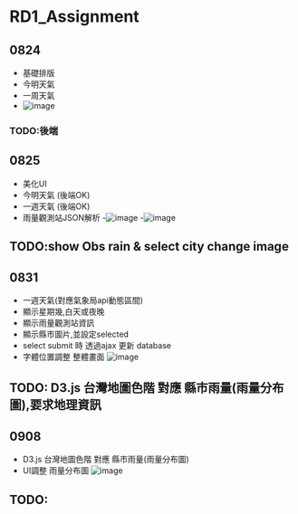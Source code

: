 # RD1_Assignment
## 0824
  - 基礎排版
  - 今明天氣
  - 一周天氣
  - ![image](https://github.com/weichen-chungyo/RD1_Assignment/blob/master/viewImage/0824.PNG)
### TODO:後端
## 0825
  - 美化UI
  - 今明天氣 (後端OK)
  - 一週天氣 (後端OK)
  - 雨量觀測站JSON解析
  -![image](https://github.com/weichen-chungyo/RD1_Assignment/blob/master/viewImage/0825.PNG)
  -![image](https://github.com/weichen-chungyo/RD1_Assignment/blob/master/viewImage/0825(2).PNG)
## TODO:show Obs rain & select city change image
## 0831
  - 一週天氣(對應氣象局api動態區間)
  - 顯示星期幾,白天或夜晚
  - 顯示雨量觀測站資訊
  - 顯示縣市圖片,並設定selected
  - select submit 時 透過ajax 更新 database
  - 字體位置調整
  整體畫面
  ![image](https://github.com/weichen-chungyo/RD1_Assignment/blob/master/viewImage/0831.png)
  
## TODO: D3.js 台灣地圖色階 對應 縣市雨量(雨量分布圖),要求地理資訊
## 0908
  - D3.js 台灣地圖色階 對應 縣市雨量(雨量分布圖)
  - UI調整
  雨量分布圖
  ![image](https://github.com/weichen-chungyo/RD1_Assignment/blob/master/viewImage/0908.png)
  
## TODO:



